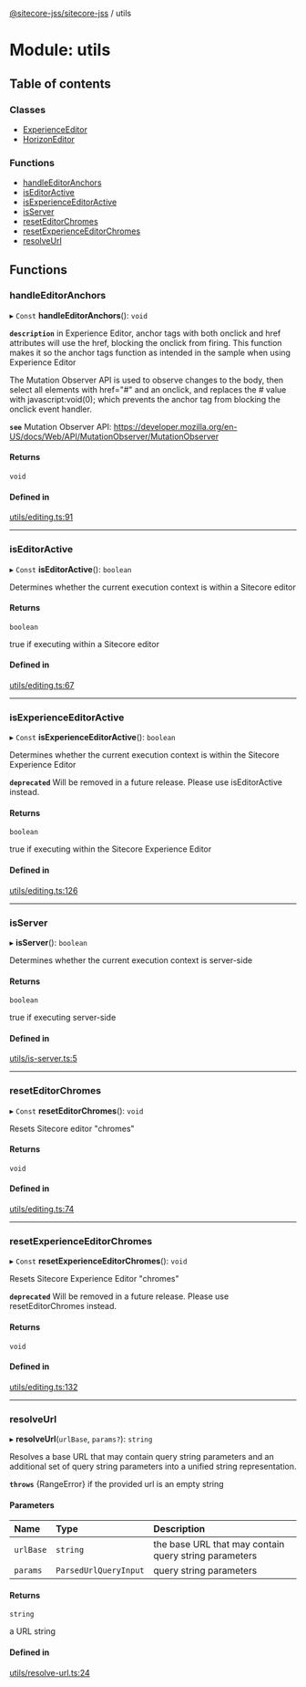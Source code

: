 [@sitecore-jss/sitecore-jss](../README.md) / utils

# Module: utils

## Table of contents

### Classes

- [ExperienceEditor](../classes/utils.ExperienceEditor.md)
- [HorizonEditor](../classes/utils.HorizonEditor.md)

### Functions

- [handleEditorAnchors](utils.md#handleeditoranchors)
- [isEditorActive](utils.md#iseditoractive)
- [isExperienceEditorActive](utils.md#isexperienceeditoractive)
- [isServer](utils.md#isserver)
- [resetEditorChromes](utils.md#reseteditorchromes)
- [resetExperienceEditorChromes](utils.md#resetexperienceeditorchromes)
- [resolveUrl](utils.md#resolveurl)

## Functions

### handleEditorAnchors

▸ `Const` **handleEditorAnchors**(): `void`

**`description`** in Experience Editor, anchor tags
with both onclick and href attributes will use the href, blocking the onclick from firing.
This function makes it so the anchor tags function as intended in the sample when using Experience Editor

The Mutation Observer API is used to observe changes to the body, then select all elements with href="#" and an onclick,
and replaces the # value with javascript:void(0); which prevents the anchor tag from blocking the onclick event handler.

**`see`** Mutation Observer API: https://developer.mozilla.org/en-US/docs/Web/API/MutationObserver/MutationObserver

#### Returns

`void`

#### Defined in

[utils/editing.ts:91](https://github.com/Sitecore/jss/blob/695577da/packages/sitecore-jss/src/utils/editing.ts#L91)

___

### isEditorActive

▸ `Const` **isEditorActive**(): `boolean`

Determines whether the current execution context is within a Sitecore editor

#### Returns

`boolean`

true if executing within a Sitecore editor

#### Defined in

[utils/editing.ts:67](https://github.com/Sitecore/jss/blob/695577da/packages/sitecore-jss/src/utils/editing.ts#L67)

___

### isExperienceEditorActive

▸ `Const` **isExperienceEditorActive**(): `boolean`

Determines whether the current execution context is within the Sitecore Experience Editor

**`deprecated`** Will be removed in a future release. Please use isEditorActive instead.

#### Returns

`boolean`

true if executing within the Sitecore Experience Editor

#### Defined in

[utils/editing.ts:126](https://github.com/Sitecore/jss/blob/695577da/packages/sitecore-jss/src/utils/editing.ts#L126)

___

### isServer

▸ **isServer**(): `boolean`

Determines whether the current execution context is server-side

#### Returns

`boolean`

true if executing server-side

#### Defined in

[utils/is-server.ts:5](https://github.com/Sitecore/jss/blob/695577da/packages/sitecore-jss/src/utils/is-server.ts#L5)

___

### resetEditorChromes

▸ `Const` **resetEditorChromes**(): `void`

Resets Sitecore editor "chromes"

#### Returns

`void`

#### Defined in

[utils/editing.ts:74](https://github.com/Sitecore/jss/blob/695577da/packages/sitecore-jss/src/utils/editing.ts#L74)

___

### resetExperienceEditorChromes

▸ `Const` **resetExperienceEditorChromes**(): `void`

Resets Sitecore Experience Editor "chromes"

**`deprecated`** Will be removed in a future release. Please use resetEditorChromes instead.

#### Returns

`void`

#### Defined in

[utils/editing.ts:132](https://github.com/Sitecore/jss/blob/695577da/packages/sitecore-jss/src/utils/editing.ts#L132)

___

### resolveUrl

▸ **resolveUrl**(`urlBase`, `params?`): `string`

Resolves a base URL that may contain query string parameters and an additional set of query
string parameters into a unified string representation.

**`throws`** {RangeError} if the provided url is an empty string

#### Parameters

| Name | Type | Description |
| :------ | :------ | :------ |
| `urlBase` | `string` | the base URL that may contain query string parameters |
| `params` | `ParsedUrlQueryInput` | query string parameters |

#### Returns

`string`

a URL string

#### Defined in

[utils/resolve-url.ts:24](https://github.com/Sitecore/jss/blob/695577da/packages/sitecore-jss/src/utils/resolve-url.ts#L24)
